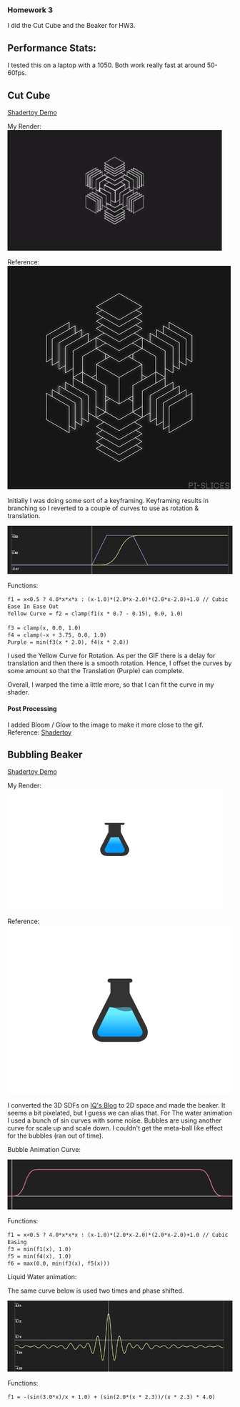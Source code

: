 ### Homework 3

I did the Cut Cube and the Beaker for HW3.

## Performance Stats:
I tested this on a laptop with a 1050. Both work really fast at around 50-60fps.

## Cut Cube

[Shadertoy Demo](https://www.shadertoy.com/view/4s3czM)

My Render:
![](render/1.gif)

Reference:
![](render/1_ref.gif)

Initially I was doing some sort of a keyframing. Keyframing results in branching so I reverted to a couple of curves to use as rotation & translation.

![](graphs/1_animation_curves.png)

Functions:
```
f1 = x<0.5 ? 4.0*x*x*x : (x-1.0)*(2.0*x-2.0)*(2.0*x-2.0)+1.0 // Cubic Ease In Ease Out
Yellow Curve = f2 = clamp(f1(x * 0.7 - 0.15), 0.0, 1.0)

f3 = clamp(x, 0.0, 1.0)
f4 = clamp(-x + 3.75, 0.0, 1.0)
Purple = min(f3(x * 2.0), f4(x * 2.0))
```

I used the Yellow Curve for Rotation. As per the GIF there is a delay for translation and then there is a smooth rotation.
Hence, I offset the curves by some amount so that the Translation (Purple) can complete.

Overall, I warped the time a little more, so that I can fit the curve in my shader.

#### Post Processing

I added Bloom / Glow to the image to make it more close to the gif. Reference: [Shadertoy](https://www.shadertoy.com/view/lsXGWn)

## Bubbling Beaker

[Shadertoy Demo](https://www.shadertoy.com/view/ldcyz8)

My Render:
![](render/2.gif)

Reference:
![](render/2_ref.gif)

I converted the 3D SDFs on [IQ's Blog](www.iquilezles.org/www/articles/distfunctions/distfunctions.htm) to 2D space and made the beaker. It seems a bit pixelated, but I guess we can alias that.
For The water animation I used a bunch of sin curves with some noise. Bubbles are using another curve for scale up and scale down. I couldn't get the meta-ball like effect for the bubbles (ran out of time).

Bubble Animation Curve:

![](graphs/2_graph.png)

Functions:
```
f1 = x<0.5 ? 4.0*x*x*x : (x-1.0)*(2.0*x-2.0)*(2.0*x-2.0)+1.0 // Cubic Easing
f3 = min(f1(x), 1.0)
f5 = min(f4(x), 1.0)
f6 = max(0.0, min(f3(x), f5(x)))
```

Liquid Water animation:

The same curve below is used two times and phase shifted.

![](graphs/2_water_graph.png)

Functions:
```
f1 = -(sin(3.0*x)/x + 1.0) + (sin(2.0*(x * 2.3))/(x * 2.3) * 4.0)
```

